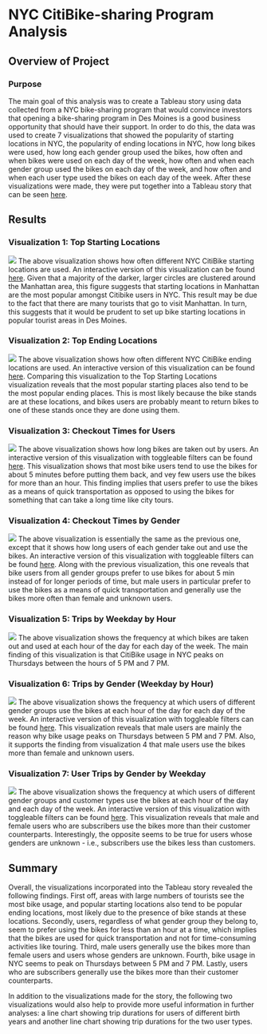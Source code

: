 # NYC CitiBike-sharing Program Analysis

## Overview of Project

### Purpose
The main goal of this analysis was to create a Tableau story using data collected from a NYC bike-sharing program that would convince investors that opening a bike-sharing program in Des Moines is a good business opportunity that should have their support. In order to do this, the data was used to create 7 visualizations that showed the popularity of starting locations in NYC, the popularity of ending locations in NYC, how long bikes were used, how long each gender group used the bikes, how often and when bikes were used on each day of the week, how often and when each gender group used the bikes on each day of the week, and how often and when each user type used the bikes on each day of the week. After these visualizations were made, they were put together into a Tableau story that can be seen [here](https://public.tableau.com/views/Module14Challenge_16241483567880/NYCBikeTripAnalysis?:language=en-US&:display_count=n&:origin=viz_share_link).

## Results

### Visualization 1: Top Starting Locations
![](https://github.com/HannaKim4673/bikesharing/blob/main/Images/Figure%201.png)
The above visualization shows how often different NYC CitiBike starting locations are used. An interactive version of this visualization can be found [here](https://public.tableau.com/views/Module14Challenge_16241483567880/TopStartingLocations?:language=en-US&:display_count=n&:origin=viz_share_link). Given that a majority of the darker, larger circles are clustered around the Manhattan area, this figure suggests that starting locations in Manhattan are the most popular amongst Citibike users in NYC. This result may be due to the fact that there are many tourists that go to visit Manhattan. In turn, this suggests that it would be prudent to set up bike starting locations in popular tourist areas in Des Moines.

### Visualization 2: Top Ending Locations
![](https://github.com/HannaKim4673/bikesharing/blob/main/Images/figure%202.png)
The above visualization shows how often different NYC CitiBike ending locations are used. An interactive version of this visualization can be found [here](https://public.tableau.com/views/Module14Challenge_16241483567880/TopEndingLocations?:language=en-US&:display_count=n&:origin=viz_share_link). Comparing this visualization to the Top Starting Locations visualization reveals that the most popular starting places also tend to be the most popular ending places. This is most likely because the bike stands are at these locations, and bikes users are probably meant to return bikes to one of these stands once they are done using them.

### Visualization 3: Checkout Times for Users
![](https://github.com/HannaKim4673/bikesharing/blob/main/Images/Figure%203.png)
The above visualization shows how long bikes are taken out by users. An interactive version of this visualization with toggleable filters can be found [here](https://public.tableau.com/views/Module14Challenge_16241483567880/CheckoutTimesforUsers?:language=en-US&:display_count=n&:origin=viz_share_link). This visualization shows that most bike users tend to use the bikes for about 5 minutes before putting them back, and vey few users use the bikes for more than an hour. This finding implies that users prefer to use the bikes as a means of quick transportation as opposed to using the bikes for something that can take a long time like city tours.

### Visualization 4: Checkout Times by Gender
![](https://github.com/HannaKim4673/bikesharing/blob/main/Images/Figure%204.png)
The above visualization is essentially the same as the previous one, except that it shows how long users of each gender take out and use the bikes. An interactive version of this visualization with toggleable filters can be found [here](https://public.tableau.com/views/Module14Challenge_16241483567880/CheckoutTimesbyGender?:language=en-US&:display_count=n&:origin=viz_share_link). Along with the previous visualization, this one reveals that bike users from all gender groups prefer to use bikes for about 5 min instead of for longer periods of time, but male users in particular prefer to use the bikes as a means of quick transportation and generally use the bikes more often than female and unknown users.

### Visualization 5: Trips by Weekday by Hour
![](https://github.com/HannaKim4673/bikesharing/blob/main/Images/Figure%205.png)
The above visualization shows the frequency at which bikes are taken out and used at each hour of the day for each day of the week. The main finding of this visualization is that CitiBike usage in NYC peaks on Thursdays between the hours of 5 PM and 7 PM.

### Visualization 6: Trips by Gender (Weekday by Hour)
![](https://github.com/HannaKim4673/bikesharing/blob/main/Images/Figure%206.png)
The above visualization shows the frequency at which users of different gender groups use the bikes at each hour of the day for each day of the week. An interactive version of this visualization with toggleable filters can be found [here](https://public.tableau.com/views/Module14Challenge_16241483567880/TripsbyGenderWeekdayperHour?:language=en-US&:display_count=n&:origin=viz_share_link). This visualization reveals that male users are mainly the reason why bike usage peaks on Thursdays between 5 PM and 7 PM. Also, it supports the finding from visualization 4 that male users use the bikes more than female and unknown users.

### Visualization 7: User Trips by Gender by Weekday
![](https://github.com/HannaKim4673/bikesharing/blob/main/Images/Figure%207.png)
The above visualization shows the frequency at which users of different gender groups and customer types use the bikes at each hour of the day and each day of the week. An interactive version of this visualization with toggleable filters can be found [here](https://public.tableau.com/views/Module14Challenge_16241483567880/UserTripsbyGenderbyWeekday?:language=en-US&:display_count=n&:origin=viz_share_link). This visualization reveals that male and female users who are subscribers use the bikes more than their customer counterparts. Interestingly, the opposite seems to be true for users whose genders are unknown - i.e., subscribers use the bikes less than customers.

## Summary
Overall, the visualizations incorporated into the Tableau story revealed the following findings. First off, areas with large numbers of tourists see the most bike usage, and popular starting locations also tend to be popular ending locations, most likely due to the presence of bike stands at these locations. Secondly, users, regardless of what gender group they belong to, seem to prefer using the bikes for less than an hour at a time, which implies that the bikes are used for quick transportation and not for time-consuming activities like touring. Third, male users generally use the bikes more than female users and users whose genders are unknown. Fourth, bike usage in NYC seems to peak on Thursdays between 5 PM and 7 PM. Lastly, users who are subscribers generally use the bikes more than their customer counterparts.

In addition to the visualizations made for the story, the following two visualizations would also help to provide more useful information in further analyses: a line chart showing trip durations for users of different birth years and another line chart showing trip durations for the two user types.
